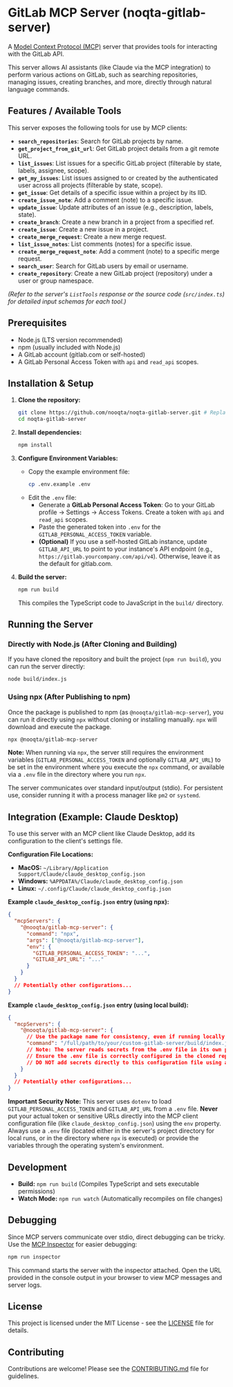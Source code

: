 # GitLab MCP Server (noqta-gitlab-server)

A [Model Context Protocol (MCP)](https://github.com/modelcontextprotocol/specification) server that provides tools for interacting with the GitLab API.

This server allows AI assistants (like Claude via the MCP integration) to perform various actions on GitLab, such as searching repositories, managing issues, creating branches, and more, directly through natural language commands.

## Features / Available Tools

This server exposes the following tools for use by MCP clients:

- **`search_repositories`**: Search for GitLab projects by name.
- **`get_project_from_git_url`**: Get GitLab project details from a git remote URL.
- **`list_issues`**: List issues for a specific GitLab project (filterable by state, labels, assignee, scope).
- **`get_my_issues`**: List issues assigned to or created by the authenticated user across all projects (filterable by state, scope).
- **`get_issue`**: Get details of a specific issue within a project by its IID.
- **`create_issue_note`**: Add a comment (note) to a specific issue.
- **`update_issue`**: Update attributes of an issue (e.g., description, labels, state).
- **`create_branch`**: Create a new branch in a project from a specified ref.
- **`create_issue`**: Create a new issue in a project.
- **`create_merge_request`**: Create a new merge request.
- **`list_issue_notes`**: List comments (notes) for a specific issue.
- **`create_merge_request_note`**: Add a comment (note) to a specific merge request.
- **`search_user`**: Search for GitLab users by email or username.
- **`create_repository`**: Create a new GitLab project (repository) under a user or group namespace.

_(Refer to the server's `ListTools` response or the source code (`src/index.ts`) for detailed input schemas for each tool.)_

## Prerequisites

- Node.js (LTS version recommended)
- npm (usually included with Node.js)
- A GitLab account (gitlab.com or self-hosted)
- A GitLab Personal Access Token with `api` and `read_api` scopes.

## Installation & Setup

1.  **Clone the repository:**

    ```bash
    git clone https://github.com/nooqta/noqta-gitlab-server.git # Replace with actual URL after creation
    cd noqta-gitlab-server
    ```

2.  **Install dependencies:**

    ```bash
    npm install
    ```

3.  **Configure Environment Variables:**

    - Copy the example environment file:
      ```bash
      cp .env.example .env
      ```
    - Edit the `.env` file:
      - Generate a **GitLab Personal Access Token**: Go to your GitLab profile -> Settings -> Access Tokens. Create a token with `api` and `read_api` scopes.
      - Paste the generated token into `.env` for the `GITLAB_PERSONAL_ACCESS_TOKEN` variable.
      - **(Optional)** If you use a self-hosted GitLab instance, update `GITLAB_API_URL` to point to your instance's API endpoint (e.g., `https://gitlab.yourcompany.com/api/v4`). Otherwise, leave it as the default for gitlab.com.

4.  **Build the server:**
    ```bash
    npm run build
    ```
    This compiles the TypeScript code to JavaScript in the `build/` directory.

## Running the Server

### Directly with Node.js (After Cloning and Building)

If you have cloned the repository and built the project (`npm run build`), you can run the server directly:

```bash
node build/index.js
```

### Using npx (After Publishing to npm)

Once the package is published to npm (as `@nooqta/gitlab-mcp-server`), you can run it directly using `npx` without cloning or installing manually. `npx` will download and execute the package.

```bash
npx @nooqta/gitlab-mcp-server
```

**Note:** When running via `npx`, the server still requires the environment variables (`GITLAB_PERSONAL_ACCESS_TOKEN` and optionally `GITLAB_API_URL`) to be set in the environment where you execute the `npx` command, or available via a `.env` file in the directory where you run `npx`.

The server communicates over standard input/output (stdio). For persistent use, consider running it with a process manager like `pm2` or `systemd`.

## Integration (Example: Claude Desktop)

To use this server with an MCP client like Claude Desktop, add its configuration to the client's settings file.

**Configuration File Locations:**

- **MacOS:** `~/Library/Application Support/Claude/claude_desktop_config.json`
- **Windows:** `%APPDATA%/Claude/claude_desktop_config.json`
- **Linux:** `~/.config/Claude/claude_desktop_config.json`

**Example `claude_desktop_config.json` entry (using npx):**

```json
{
  "mcpServers": {
    "@nooqta/gitlab-mcp-server": {
      "command": "npx",
      "args": ["@nooqta/gitlab-mcp-server"],
      "env": {
        "GITLAB_PERSONAL_ACCESS_TOKEN": "...",
        "GITLAB_API_URL": "..."
      }
    }
  }
  // Potentially other configurations...
}
```

**Example `claude_desktop_config.json` entry (using local build):**

```json
{
  "mcpServers": {
    "@nooqta/gitlab-mcp-server": {
      // Use the package name for consistency, even if running locally
      "command": "/full/path/to/your/custom-gitlab-server/build/index.js"
      // Note: The server reads secrets from the .env file in its own project directory.
      // Ensure the .env file is correctly configured in the cloned repository.
      // DO NOT add secrets directly to this configuration file using an "env" block.
    }
  }
  // Potentially other configurations...
}
```

**Important Security Note:** This server uses `dotenv` to load `GITLAB_PERSONAL_ACCESS_TOKEN` and `GITLAB_API_URL` from a `.env` file. **Never** put your actual token or sensitive URLs directly into the MCP client configuration file (like `claude_desktop_config.json`) using the `env` property. Always use a `.env` file (located either in the server's project directory for local runs, or in the directory where `npx` is executed) or provide the variables through the operating system's environment.

## Development

- **Build:** `npm run build` (Compiles TypeScript and sets executable permissions)
- **Watch Mode:** `npm run watch` (Automatically recompiles on file changes)

## Debugging

Since MCP servers communicate over stdio, direct debugging can be tricky. Use the [MCP Inspector](https://github.com/modelcontextprotocol/inspector) for easier debugging:

```bash
npm run inspector
```

This command starts the server with the inspector attached. Open the URL provided in the console output in your browser to view MCP messages and server logs.

## License

This project is licensed under the MIT License - see the [LICENSE](LICENSE) file for details.

## Contributing

Contributions are welcome! Please see the [CONTRIBUTING.md](CONTRIBUTING.md) file for guidelines.
